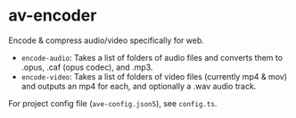# av-encoder
 Encode & compress audio/video specifically for web.

* `encode-audio`: Takes a list of folders of audio files and converts them to .opus, .caf (opus codec), and .mp3.
* `encode-video`: Takes a list of folders of video files (currently mp4 & mov) and outputs an mp4 for each, and optionally a .wav audio track.

For project config file (`ave-config.json5`), see `config.ts`.
